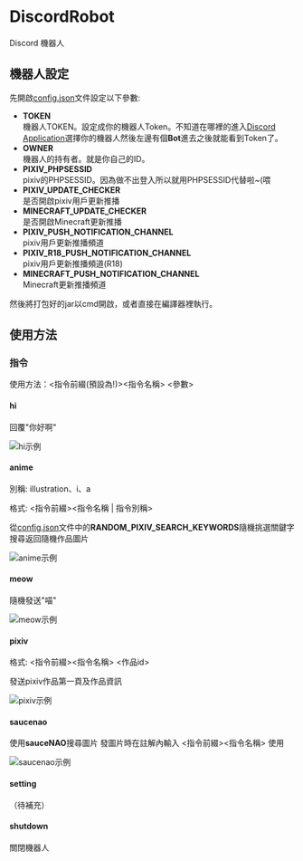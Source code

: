 # DiscordRobot
Discord 機器人
## 機器人設定
先開啟[config.json](https://github.com/Huanying04/DiscordRobot/blob/master/config.json "config.json")文件設定以下參數: 
* **TOKEN**  
機器人TOKEN。設定成你的機器人Token。不知道在哪裡的進入[Discord Application](https://discord.com/developers/applications "Discord Application")選擇你的機器人然後左邊有個**Bot**進去之後就能看到Token了。
* **OWNER**  
機器人的持有者。就是你自己的ID。
* **PIXIV_PHPSESSID**  
pixiv的PHPSESSID。因為做不出登入所以就用PHPSESSID代替啦~(喂
* **PIXIV_UPDATE_CHECKER**  
是否開啟pixiv用戶更新推播
* **MINECRAFT_UPDATE_CHECKER**  
是否開啟Minecraft更新推播
* **PIXIV_PUSH_NOTIFICATION_CHANNEL**  
pixiv用戶更新推播頻道
* **PIXIV_R18_PUSH_NOTIFICATION_CHANNEL**  
pixiv用戶更新推播頻道(R18)
* **MINECRAFT_PUSH_NOTIFICATION_CHANNEL**  
Minecraft更新推播頻道

然後將打包好的jar以cmd開啟，或者直接在編譯器裡執行。
## 使用方法
### 指令
使用方法：<指令前綴(預設為!)><指令名稱> <參數> 
#### hi
回覆"你好啊"

![hi示例](https://i.imgur.com/JkklLvv.png "示例")
#### anime
別稱: illustration、i、a

格式: <指令前綴><指令名稱 | 指令別稱>

從[config.json](https://github.com/Huanying04/DiscordRobot/blob/master/config.json "config.json")文件中的**RANDOM_PIXIV_SEARCH_KEYWORDS**隨機挑選關鍵字搜尋返回隨機作品圖片

![anime示例](https://i.imgur.com/McJhld3.png "示例")
#### meow
隨機發送"喵"

![meow示例](https://i.imgur.com/VXuB6o0.png "示例")
#### pixiv
格式: <指令前綴><指令名稱> <作品id>

發送pixiv作品第一頁及作品資訊

![pixiv示例](https://i.imgur.com/XCQAHfX.png "示例")
#### saucenao
使用**sauceNAO**搜尋圖片
發圖片時在註解內輸入 <指令前綴><指令名稱> 使用

![saucenao示例](https://i.imgur.com/5RsHTVv.png "示例")
#### setting
（待補充）
#### shutdown
關閉機器人

